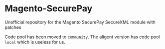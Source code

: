 Magento-SecurePay
=================

Unofficial repository for the Magento SecurePay SecureXML module with patches

Code pool has been moved to `community`. The aligent version has code pool `local` which is useless for us.
